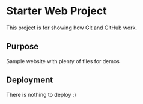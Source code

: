 # Starter Web Project

This project is for showing how Git and GitHub work.


## Purpose

Sample website with plenty of files for demos

## Deployment

There is nothing to deploy :)
